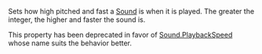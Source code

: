 Sets how high pitched and fast a [Sound](https://developer.roblox.com/en-us/api-reference/class/Sound) is when it is played. The greater the integer, the higher and faster the sound is.

This property has been deprecated in favor of [Sound.PlaybackSpeed](https://developer.roblox.com/en-us/api-reference/property/Sound/PlaybackSpeed) whose name suits the behavior better.